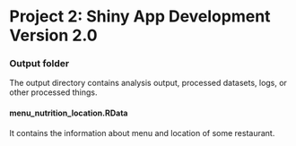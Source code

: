 # Project 2: Shiny App Development Version 2.0

### Output folder

The output directory contains analysis output, processed datasets, logs, or other processed things.


#### menu_nutrition_location.RData
It contains the information about menu and location of some restaurant.